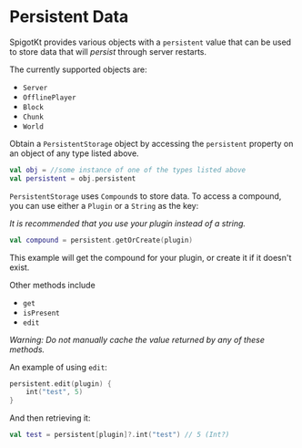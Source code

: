 # Persistent Data

SpigotKt provides various objects with a `persistent` value that can be used to store data that will *persist* through server restarts.

The currently supported objects are:
* `Server`
* `OfflinePlayer`
* `Block`
* `Chunk`
* `World`

Obtain a `PersistentStorage` object by accessing the `persistent` property on an object of any type listed above.
```Kotlin
val obj = //some instance of one of the types listed above
val persistent = obj.persistent
```

`PersistentStorage` uses `Compound`s to store data.
To access a compound, you can use either a `Plugin` or a `String` as the key:

*It is recommended that you use your plugin instead of a string.*

```Kotlin
val compound = persistent.getOrCreate(plugin)
```

This example will get the compound for your plugin, or create it if it doesn't exist.

Other methods include
* `get`
* `isPresent`
* `edit`

*Warning: Do not manually cache the value returned by any of these methods.*

An example of using `edit`:
```Kotlin
persistent.edit(plugin) {
    int("test", 5)
}
```

And then retrieving it:
```Kotlin
val test = persistent[plugin]?.int("test") // 5 (Int?)
```
